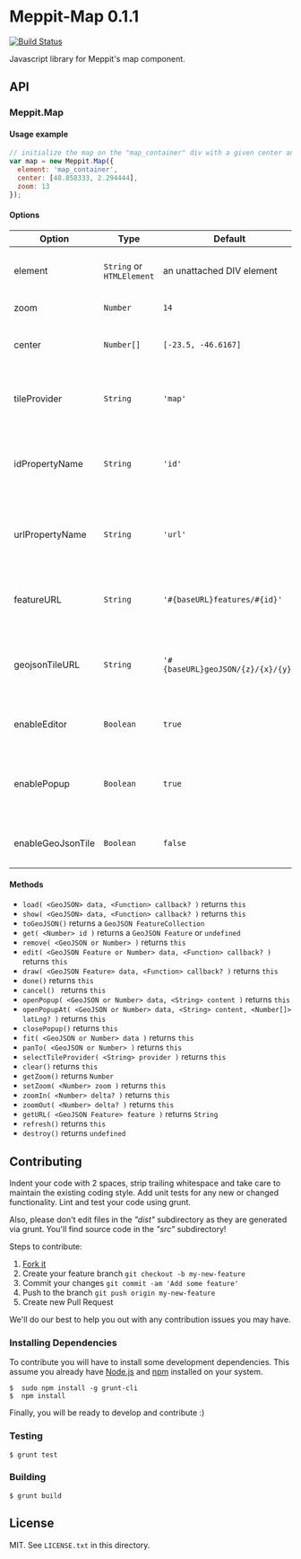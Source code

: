 # Meppit-Map 0.1.1

[![Build Status](https://travis-ci.org/it3s/meppit-map.svg)](https://travis-ci.org/it3s/meppit-map)

Javascript library for Meppit's map component.


## API

### Meppit.Map

#### Usage example

```javascript
// initialize the map on the "map_container" div with a given center and zoom
var map = new Meppit.Map({
  element: 'map_container',
  center: [48.858333, 2.294444],
  zoom: 13
});
```


#### Options

 Option | Type | Default | Description
--------|------|---------|-------------
element | `String` or `HTMLElement` | an unattached DIV element | The HTML element used to draw the map
zoom | `Number` | `14` | Initial map zoom
center | `Number[]` | `[-23.5, -46.6167]` | Initial geographical center of the map
tileProvider | `String` | `'map'` | The name of predefined tile provider the map will use
idPropertyName | `String` | `'id'` | The name of GeoJSON's features property containing the id
urlPropertyName | `String` | `'url'` | The name of GeoJSON's feature property containing the url
featureURL | `String` | `'#{baseURL}features/#{id}'` | The URL used to retrieve a feature GeoJSON
geojsonTileURL | `String` | `'#{baseURL}geoJSON/{z}/{x}/{y}'` | The URL used to retrieve features for a given tile coordinates
enableEditor | `Boolean` | `true` | Whether the features can be edited and drawn
enablePopup | `Boolean` | `true` | Whether a popup should be shown when a features is clicked
enableGeoJsonTile | `Boolean` | `false` | Whether features will be loaded automatically


#### Methods

 * `load( <GeoJSON> data, <Function> callback? )` returns `this`
 * `show( <GeoJSON> data, <Function> callback? )` returns `this`
 * `toGeoJSON()` returns a `GeoJSON FeatureCollection`
 * `get( <Number> id )` returns a `GeoJSON Feature` or `undefined`
 * `remove( <GeoJSON or Number> )` returns `this`
 * `edit( <GeoJSON Feature or Number> data, <Function> callback? )` returns `this`
 * `draw( <GeoJSON Feature> data, <Function> callback? )` returns `this`
 * `done()` returns `this`
 * `cancel() ` returns `this`
 * `openPopup( <GeoJSON or Number> data, <String> content )` returns `this`
 * `openPopupAt( <GeoJSON or Number> data, <String> content, <Number[]> latLng? )` returns `this`
 * `closePopup()` returns `this`
 * `fit( <GeoJSON or Number> data )` returns `this`
 * `panTo( <GeoJSON or Number> )` returns `this`
 * `selectTileProvider( <String> provider )` returns `this`
 * `clear()` returns `this`
 * `getZoom()` returns `Number`
 * `setZoom( <Number> zoom )` returns `this`
 * `zoomIn( <Number> delta? )` returns `this`
 * `zoomOut( <Number> delta? )` returns `this`
 * `getURL( <GeoJSON Feature> feature )` returns `String`
 * `refresh()` returns `this`
 * `destroy()` returns `undefined`


## Contributing

Indent your code with 2 spaces, strip trailing whitespace and take care to maintain the existing coding style. Add unit tests for any new or changed functionality. Lint and test your code using grunt.

Also, please don't edit files in the _"dist"_ subdirectory as they are generated via grunt. You'll find source code in the _"src"_ subdirectory!

Steps to contribute:

1. [Fork it](https://github.com/it3s/meppit-map/fork)
2. Create your feature branch `git checkout -b my-new-feature`
3. Commit your changes `git commit -am 'Add some feature'`
4. Push to the branch `git push origin my-new-feature`
5. Create new Pull Request


We'll do our best to help you out with any contribution issues you may have.


### Installing Dependencies

To contribute you will have to install some development dependencies. This assume you already have [Node.js](http://nodejs.org) and [npm](http://www.npmjs.org) installed on your system.

```
$  sudo npm install -g grunt-cli
$  npm install
```

Finally, you will be ready to develop and contribute :)


### Testing

```
$ grunt test
```


### Building

```
$ grunt build
```


## License

MIT. See `LICENSE.txt` in this directory.
